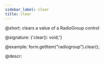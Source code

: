 ```yaml
---
sidebar_label: clear
title: clear
---          
```


@short: clears a value of a RadioGroup control

@signature: {'clear(): void;'}

@example:
form.getItem("radiogroup").clear();



@descr:


